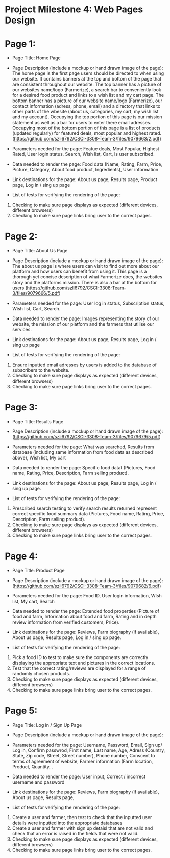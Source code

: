 # Project Milestone 4: Web Pages Design

# Page 1:

- Page Title: Home Page

- Page Description (include a mockup or hand drawn image of the page): 
The home page is the first page users should be directed to when using our website. It contains banners at the top and bottom of the page that are 
consistent throughout our website. The top banner has a picture of our websites name/logo (Farmerize), a search bar to conveniently look for a desired 
food product and links to a wish list and my cart page. The bottom banner has a picture of our website name/logo (Farmerize), our contact 
information (adress, phone, email) and a directory that links to other parts of the wbesite (about us, categories, my cart, my wish list 
and my account). Occupying the top portion of this page is our mission statement as well as a bar for users to enter there email adresses. Occupying 
most of the bottom portion of this page is a list of products (updated regularly) for featured deals, most popular and highest rated.
(https://github.com/szli6792/CSCI-3308-Team-3/files/9079663/2.pdf)

- Parameters needed for the page: Featue deals, Most Popular, Highest Rated, User login status, Search, Wish list, Cart, Is user subscribed.

- Data needed to render the page: Food data (Name, Rating, Farm, Price, Picture, Category, About food product, Ingredients), User information

- Link destinations for the page: About us page, Results page, Product page, Log in / sing up page

- List of tests for verifying the rendering of the page: 
 1. Checking to make sure page displays as expected (different devices, different browsers)
 2. Checking to make sure page links bring user to the correct pages.

# Page 2:

- Page Title: About Us Page

- Page Description (include a mockup or hand drawn image of the page):
The about us page is where users can visit to find out more about our platform and how users can benefit from using it. This page is a thorough yet concise 
description of what Farmerize does, the websites story and the platforms mission. There is also a bar at the bottom for users 
(https://github.com/szli6792/CSCI-3308-Team-3/files/9079666/5.pdf)

- Parameters needed for the page: User log in status, Subscription status, Wish list, Cart, Search.

- Data needed to render the page: Images representing the story of our website, the mission of our platform and the farmers that utilise our services.

- Link destinations for the page: About us page, Results page, Log in / sing up page

- List of tests for verifying the rendering of the page:
 1. Ensure inputted email adresses by users is added to the database of subscribers to the website.
 2. Checking to make sure page displays as expected (different devices, different browsers)
 3. Checking to make sure page links bring user to the correct pages.

# Page 3: 

- Page Title: Results Page

- Page Description (include a mockup or hand drawn image of the page):
(https://github.com/szli6792/CSCI-3308-Team-3/files/9079679/5.pdf)

- Parameters needed for the page: What was searched, Results from database (including same information from food data as described above), Wish list, My cart 

- Data needed to render the page: Specific food datat (Pictures, Food name, Rating, Price, Description, Farm selling product).

- Link destinations for the page: About us page, Results page, Log in / sing up page.

- List of tests for verifying the rendering of the page:
 1. Prescribed search testing to verify search results returned represent correct specific food summary data (Pictures, Food name, Rating, Price, Description, Farm selling product).
 2. Checking to make sure page displays as expected (different devices, different browsers)
 3. Checking to make sure page links bring user to the correct pages.

# Page 4:

- Page Title: Product Page

- Page Description (include a mockup or hand drawn image of the page):
(https://github.com/szli6792/CSCI-3308-Team-3/files/9079682/6.pdf)

- Parameters needed for the page: Food ID, User login information, WIsh list, My cart, Search

- Data needed to render the page: Extended food properties (Picture of food and farm, Information about food and farm, Rating and in depth review information from verified customers, Price).

- Link destinations for the page: Reviews, Farm biography (if available), About us page, Results page, Log in / sing up page.

- List of tests for verifying the rendering of the page:
 1. Pick a food ID to test to make sure the components are correctly displaying the appropriate text and pictures in the correct locations.
 2. Test that the correct rating/reviews are displayed for a range of randomly chosen products.
 3. Checking to make sure page displays as expected (different devices, different browsers)
 4. Checking to make sure page links bring user to the correct pages.

# Page 5: 

- Page Title: Log in / Sign Up Page

- Page Description (include a mockup or hand drawn image of the page):

- Parameters needed for the page: Username, Password, Email, Sign up/ Log in, Confirm passwrod, First name, Last name, Age, Adress (Country, State, Zip code, Street, Street number), Phone number, Conscent to terms of agreement of website, Farmer information (Farm location, Product, Quantity, .

- Data needed to render the page: User input, Correct / incorrect username and password

- Link destinations for the page: Reviews, Farm biography (if available), About us page, Results page,

- List of tests for verifying the rendering of the page:
 1. Create a user and farmer, then test to check that the inputted user details were inputted into the appropriate databases 
 2. Create a user and farmer with sign up detaisl that are not valid and check that an error is raised in the fields that were not valid.
 3. Checking to make sure page displays as expected (different devices, different browsers)
 4. Checking to make sure page links bring user to the correct pages.
